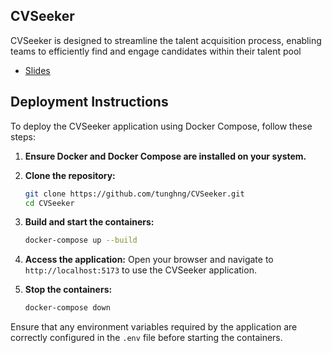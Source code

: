 ## CVSeeker
CVSeeker is designed to streamline the talent acquisition process, enabling teams to efficiently find and engage candidates within their talent pool
- [Slides](./backend/statics/PresentationSlides.pdf)

## Deployment Instructions

To deploy the CVSeeker application using Docker Compose, follow these steps:

1. **Ensure Docker and Docker Compose are installed on your system.**

2. **Clone the repository:**
    ```sh
    git clone https://github.com/tunghng/CVSeeker.git
    cd CVSeeker
    ```

3. **Build and start the containers:**
    ```sh
    docker-compose up --build
    ```

4. **Access the application:**
   Open your browser and navigate to `http://localhost:5173` to use the CVSeeker application.

5. **Stop the containers:**
    ```sh
    docker-compose down
    ```

Ensure that any environment variables required by the application are correctly configured in the `.env` file before starting the containers.
